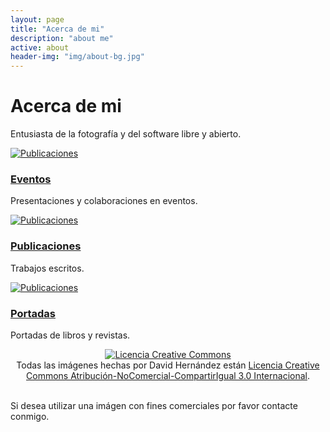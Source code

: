 ```yaml
---
layout: page
title: "Acerca de mi"
description: "about me"
active: about
header-img: "img/about-bg.jpg"
---
```


# Acerca de mi

<div class="jumbotron">
  <p>Entusiasta de la fotografía y del software libre y abierto.</p>
</div>

<div class="row">
  <div class="col-sm-6 col-md-4">
    <div class="thumbnail">
      <a href="/charlas/index.html"><img src="https://lh3.googleusercontent.com/oaKbGJW_QObWN0q2GM7_mq0uHleg99qfzpvCgbV_ZMHU8nCKF6qGLLvMV8Mn-dbTsztYZqnsizn7p4IAv8pSdVUafEXVd1_-Q7ornz7KCn-Jh-mOaT680-wQZGWjQkZZzfAKIq7wW9HOuP6kYkMmFIxW07pd3KQJeXm068HalF-nYtC8AAB9uRREICGABzAWIDDhZQMP0JK3wsvkTDMe2GPnd9IIi4F0jU0KUGQCKD-yT5a72PPBFnK9BT7zH10kETYU3RqgMfmlA8UaeH_VI698g7fNbi0bvk50BSEDuUHS9Hl7lzv9lAooF_GMzWvcJAWqR_c__Zj603TBjr8bC4cvOsgRRQt4gcNMLMFIgnV3RDgJxREk5YdGKru-_GST86fW5C5FHxgwj4_TFfaJP3IAA0UfxJU4ZYLq3ZLyyeehpUv7b9tYpz2LDXg_ZnLxS7Zwzi4gXA5cISXu9Qf4tGoF1kAGXyIdGCm0GOKhf8Qd1-ZamW8gI2WDTxPb3sR0Rc7crXldITi7-7o3guM7nZwWXb6kAi-nJtL6h5ZBQMETRlEJLbt3Y_XndmdqNC7ErL9TxENcbBZ9s7nVLNCtEveKl22fV8QfyUwp0JMk6paChqdbmZ7-9o5Ww_ofs1VrDYmyPzTPimSLaA5UXsfLvz8ypfoEi6_K1yU=w1000-h670-no" alt="Publicaciones"></a>
      <div class="caption">
        <a href="/charlas/index.html"><h3>Eventos</h3></a>
        <p>Presentaciones y colaboraciones en eventos.</p>
      </div>
    </div>
  </div>
  <div class="col-sm-6 col-md-4">
    <div class="thumbnail">
      <a href="/pubs/index.html"><img src="https://lh3.googleusercontent.com/UOrJd8Xs4gGOcWFD3jdTQ_3MGRb3Kwbm61JJUzuzwbrU_85bMPf6pCCtNOVK8W14Q-M2gvz_uQ8kOcvCd2Gnk0uIIOKxiSrvi-QHF85Z2nxEiurFEyWzaxb29tysyPxjUQZHnSofjpQvEaX9DglLhQLF1OYz1ghAZrpJ_XgurEwKG_yo8wtp4L-TiQGta6XVtfqNkki7EVtBc3gRDyrjJzuCen6AisyBiR9UmFkAPJFQapxqVYDpd-ZwP0C7o2oMpIznCL1ZjUH0utvA2CttVqry_Tm6u4-ASwntOcdLORlqs_J7dPzgMDEbPeq-X-50Ozr4l4fbNkGGKM2bQevCIEZRFkY3Zz1E67pLDaPLaeqd7jxSbnAR6fK0k2w17pKahLdA4mvreNFE9E5FxhAjMwF4N6FA6j7YbkGL0MSWwngXVp1IH74lEIVMp9cfIlcvN0RwwKb7aROATmFFvCIFO9oOBtAzc4EqLbJ9BrKtebZUAb-Bpau9Qs52OVmZe6uIFc99WWJjoaoXf_QKfO6DuOMqa8QGx5Nbn2AbL5PbqnXgu1cHTccAFSvuIEYx7-EX9rDvhbbZuyYXJ0HpZk5nqZxuJ2oD8zvMj3s2OqjWRwoWDVg=w1000-h670-no" alt="Publicaciones"></a>
      <div class="caption">
        <a href="/pubs/index.html"><h3>Publicaciones</h3></a>
        <p>Trabajos escritos.</p>
      </div>
    </div>
  </div>
  <div class="col-sm-6 col-md-4">
    <div class="thumbnail">
      <a href="/pubs/covers/"><img src="https://lh3.googleusercontent.com/CWgEZs5lcKL4sWW93IEYk5wARF_efs8ZRTPWzgSgiwVbMtYxtb1kN7iXSaBXq5Jx0CSFAqMrdZqPJ7L1ckxy_N3nbIrb7zU4nYHwWB6HWENhju2CConjOaDYfRybQNTqUcptlPNdW7fZeaMihAN0-MKG8pSlpBY7atkb69G5Gn5I5Q9AfoO-IVzKD9i_WImOSY8NWvDRR4r_lYuUSzfdXfI9drj-ygESmrOaf4Eu-ylcSDD20Xn4W8fcAShFHRLby1kJ7AnXEZYcB1IO5sg6oNwwKs1R2xzep6E0kA49FkZtukWFEBbDaCTuxHNXn_RwrrebaVkwQNdP1X57eCHN_0Ui5DFjqXMzA4ZEtN5ViGP9B-TRAztgGGXzaYZtoYTPMfTpaYnMphFeBP4yXrDFsGL2XIhrOyHIj8g9PVv7oo9MzK7UIpLjZHuOqyLjmSoE3UtN4Gr_sSjy4vyPkd7rjR2mlMTKuu7sx5QQJcuNZPAh-gLkCr7l_spzMrundHw04H1qHPXtsvergMOqnVcyIdN_UqFyOSNxFuUKizUEV0mBD1w-RLcqds-fJB89rUPlM0FsrjTkP69IXzAJrauxYxuEvua4JhdAW-ZaxYaqPh3Rg8Q=w667-h447-no" alt="Publicaciones"></a>
      <div class="caption">
        <a href="/pubs/covers/"><h3>Portadas</h3></a>
        <p>Portadas de libros y revistas.</p>
      </div>
    </div>
  </div>
</div>



<p align="center">
<a rel="license" href="http://creativecommons.org/licenses/by-nc-sa/3.0/"><img alt="Licencia Creative Commons" style="border-width:0" src="https://i.creativecommons.org/l/by-nc-sa/3.0/80x15.png" /></a><br />Todas las imágenes hechas por David Hernández están <a rel="license" href="http://creativecommons.org/licenses/by-nc-sa/3.0/">Licencia Creative Commons Atribución-NoComercial-CompartirIgual 3.0 Internacional</a>.
</p>
<br>
Si desea utilizar una imágen con fines comerciales por favor contacte conmigo.
<br><br>
